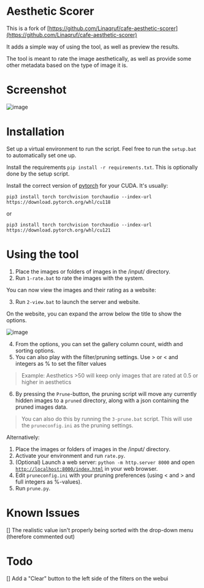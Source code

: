 # Aesthetic Scorer
This is a fork of [https://github.com/Linaqruf/cafe-aesthetic-scorer](https://github.com/Linaqruf/cafe-aesthetic-scorer)

It adds a simple way of using the tool, as well as preview the results.

The tool is meant to rate the image aesthetically, as well as provide some other metadata based on the type of image it is.

# Screenshot
![image](https://github.com/MNeMoNiCuZ/aesthetic-scorer/assets/60541708/449fadf1-3567-4ff9-8a90-22a7faea4207)




# Installation
Set up a virtual environment to run the script. Feel free to run the `setup.bat` to automatically set one up.

Install the requirements `pip install -r requirements.txt`. This is optionally done by the setup script.

Install the correct version of [pytorch](https://pytorch.org/) for your CUDA. It's usually:

`pip3 install torch torchvision torchaudio --index-url https://download.pytorch.org/whl/cu118`

or

`pip3 install torch torchvision torchaudio --index-url https://download.pytorch.org/whl/cu121`

# Using the tool

1. Place the images or folders of images in the /input/ directory.
2. Run `1-rate.bat` to rate the images with the system.

You can now view the images and their rating as a website:

3. Run `2-view.bat` to launch the server and website.

On the website, you can expand the arrow below the title to show the options.

![image](https://github.com/MNeMoNiCuZ/aesthetic-scorer/assets/60541708/eae495a6-655f-443c-9abd-272f661ba63e)

4. From the options, you can set the gallery column count, width and sorting options.
5. You can also play with the filter/pruning settings. Use > or < and integers as % to set the filter values
>  Example: Aesthetics >50 will keep only images that are rated at 0.5 or higher in aesthetics
6. By pressing the `Prune`-button, the pruning script will move any currently hidden images to a `pruned` directory, along with a json containing the pruned images data.
>  You can also do this by running  the `3-prune.bat` script. This will use the `pruneconfig.ini` as the pruning settings.

Alternatively:

1. Place the images or folders of images in the /input/ directory.
2. Activate your environment and run `rate.py`.
3. (Optional) Launch a web server: `python -m http.server 8000` and open [`http://localhost:8000/index.html`](http://localhost:8000/index.html) in your web browser.
4. Edit `pruneconfig.ini` with your pruning preferences (using < and > and full integers as %-values).
5. Run `prune.py`.


# Known Issues
[] The realistic value isn't properly being sorted with the drop-down menu (therefore commented out)

# Todo
[] Add a "Clear" button to the left side of the filters on the webui
